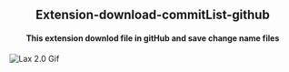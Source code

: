 
<h2 align='center' > Extension-download-commitList-github </h2>
<h4 align='center' >This extension downlod file in gitHub and save change name files</h4>

![Lax 2.0 Gif](https://github.com/VladislavBobyrev/extension-download-commitList-github/blob/main/manifest.gif)

<br>
